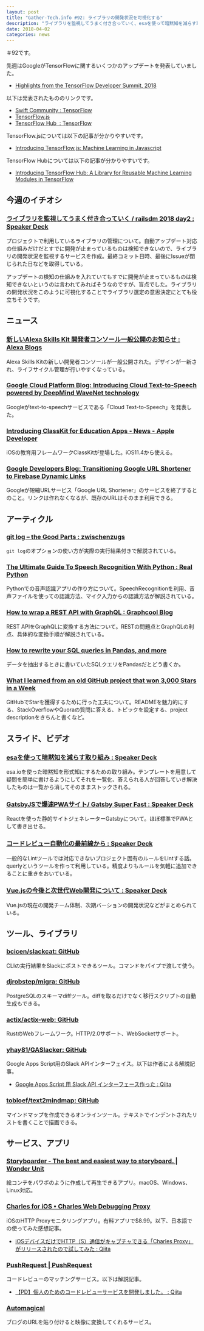 ```yaml
---
layout: post
title: "Gather-Tech.info #92: ライブラリの開発状況を可視化する"
description: "ライブラリを監視してうまく付き合っていく、esaを使って暗黙知を減らす取り組み など"
date: 2018-04-02
categories: news
---
```


＃92です。

先週はGoogleがTensorFlowに関するいくつかのアップデートを発表していました。

- [Highlights from the TensorFlow Developer Summit, 2018](https://medium.com/tensorflow/highlights-from-tensorflow-developer-summit-2018-cd86615714b2)

以下は発表されたもののリンクです。

- [Swift Community : TensorFlow](https://www.tensorflow.org/community/swift)
- [TensorFlow.js](https://js.tensorflow.org/)
- [TensorFlow Hub  : TensorFlow](https://www.tensorflow.org/hub/)

TensorFlow.jsについては以下の記事が分かりやすいです。

- [Introducing TensorFlow.js: Machine Learning in Javascript](https://medium.com/tensorflow/introducing-tensorflow-js-machine-learning-in-javascript-bf3eab376db)

TensorFlow Hubについては以下の記事が分かりやすいです。

- [Introducing TensorFlow Hub: A Library for Reusable Machine Learning Modules in TensorFlow](https://medium.com/tensorflow/introducing-tensorflow-hub-a-library-for-reusable-machine-learning-modules-in-tensorflow-cdee41fa18f9)

## 今週のイチオシ

### [ライブラリを監視してうまく付き合っていく / railsdm 2018 day2 : Speaker Deck](https://speakerdeck.com/meganemura/railsdm-2018-day2)

プロジェクトで利用しているライブラリの管理について。自動アップデート対応の仕組みだけだとすでに開発が止まっているものは検知できないので、ライブラリの開発状況を監視するサービスを作成。最終コミット日時、最後にIssueが閉じられた日などを取得している。

アップデートの検知の仕組みを入れていてもすでに開発が止まっているものは検知できないというのは言われてみればそうなのですが、盲点でした。ライブラリの開発状況をこのように可視化することでライブラリ選定の意思決定にとても役立ちそうです。

## ニュース

### [新しいAlexa Skills Kit 開発者コンソール一般公開のお知らせ : Alexa Blogs](https://developer.amazon.com/ja/blogs/alexa/post/1cb13f59-df5c-4f02-9def-9746a15a82a2/new-console-jp)

Alexa Skills Kitの新しい開発者コンソールが一般公開された。デザインが一新され、ライフサイクル管理が行いやすくなっている。

### [Google Cloud Platform Blog: Introducing Cloud Text-to-Speech powered by DeepMind WaveNet technology](https://cloudplatform.googleblog.com/2018/03/introducing-Cloud-Text-to-Speech-powered-by-Deepmind-WaveNet-technology.html)

Googleがtext-to-speechサービスである「Cloud Text-to-Speech」を発表した。

### [Introducing ClassKit for Education Apps - News - Apple Developer](https://developer.apple.com/news/?id=03272018a)

iOSの教育用フレームワークClassKitが登場した。iOS11.4から使える。

### [Google Developers Blog: Transitioning Google URL Shortener to Firebase Dynamic Links](https://developers.googleblog.com/2018/03/transitioning-google-url-shortener.html)

Googleが短縮URLサービス「Google URL Shortener」のサービスを終了するとのこと。リンクは作れなくなるが、既存のURLはそのまま利用できる。

## アーティクル

### [git log – the Good Parts : zwischenzugs](https://zwischenzugs.com/2018/03/26/git-log-the-good-parts/)

`git log`のオプションの使い方が実際の実行結果付きで解説されている。

### [The Ultimate Guide To Speech Recognition With Python : Real Python](https://realpython.com/python-speech-recognition/)

Pythonでの音声認識アプリの作り方について。SpeechRecognitionを利用、音声ファイルを使っての認識方法、マイク入力からの認識方法が解説されている。

### [How to wrap a REST API with GraphQL : Graphcool Blog](https://blog.graph.cool/how-to-wrap-a-rest-api-with-graphql-8bf3fb17547d)

REST APIをGraphQLに変換する方法について。RESTの問題点とGraphQLの利点、具体的な変換手順が解説されている。

### [How to rewrite your SQL queries in Pandas, and more](https://codeburst.io/how-to-rewrite-your-sql-queries-in-pandas-and-more-149d341fc53e)

データを抽出するときに書いていたSQLクエリをPandasだとどう書くか。

### [What I learned from an old GitHub project that won 3,000 Stars in a Week](https://medium.freecodecamp.org/what-i-learned-from-an-old-github-project-that-won-3-000-stars-in-a-week-628349a5ee14)

GitHubでStarを獲得するために行った工夫について。READMEを魅力的にする、StackOverflowやQuoraの質問に答える、トピックを設定する、project descriptionをきちんと書くなど。

## スライド、ビデオ

### [esaを使って暗黙知を減らす取り組み : Speaker Deck](https://speakerdeck.com/chiastolite/esawoshi-tutean-mo-zhi-wojian-rasuqu-rizu-mi)

esa.ioを使った暗黙知を形式知にするための取り組み。テンプレートを用意して疑問を簡単に書けるようにしてそれを一覧化、答えられる人が回答していき解決したものは一覧から消してそのままストックされる。

### [GatsbyJSで爆速PWAサイト/ Gatsby Super Fast : Speaker Deck](https://speakerdeck.com/nnjyami/gatsby-super-fast)

Reactを使った静的サイトジェネレーターGatsbyについて。ほぼ標準でPWAとして書き出せる。

### [コードレビュー自動化の最前線から : Speaker Deck](https://speakerdeck.com/soutaro/kodorebiyuzi-dong-hua-falsezui-qian-xian-kara)

一般的なLintツールでは対応できないプロジェクト固有のルールをLintする話。querlyというツールを作って利用している。精度よりもルールを気軽に追加できることに重きをおいている。

### [Vue.jsの今後と次世代Web開発について : Speaker Deck](https://speakerdeck.com/kazupon/vue-dot-jsfalsejin-hou-toci-shi-dai-webkai-fa-nituite)

Vue.jsの現在の開発チーム体制、次期バーションの開発状況などがまとめられている。

## ツール、ライブラリ

### [bcicen/slackcat: GitHub](https://github.com/bcicen/slackcat)

CLIの実行結果をSlackにポストできるツール。コマンドをパイプで渡して使う。

### [djrobstep/migra: GitHub](https://github.com/djrobstep/migra)

PostgreSQLのスキーマdiffツール。diffを取るだけでなく移行スクリプトの自動生成もできる。

### [actix/actix-web: GitHub](https://github.com/actix/actix-web)

RustのWebフレームワーク。HTTP/2.0サポート、WebSocketサポート。

### [yhay81/GASlacker: GitHub](https://github.com/yhay81/GASlacker)

Google Apps Script用のSlack APIインターフェイス。以下は作者による解説記事。

- [Google Apps Script 用 Slack API インターフェース作った : Qiita](https://qiita.com/yhay81/items/edf74af8efe3d3d1a1b5)

### [tobloef/text2mindmap: GitHub](https://github.com/TobLoef/text2mindmap)

マインドマップを作成できるオンラインツール。テキストでインデントされたリストを書くことで描画できる。

## サービス、アプリ

### [Storyboarder - The best and easiest way to storyboard. | Wonder Unit](https://wonderunit.com/storyboarder/)

絵コンテをパワポのように作成して再生できるアプリ。macOS、Windows、Linux対応。

### [Charles for iOS • Charles Web Debugging Proxy](https://www.charlesproxy.com/documentation/ios/)

iOSのHTTP Proxyモニタリングアプリ。有料アプリで$8.99。以下、日本語での使ってみた感想記事。

- [iOSデバイスだけでHTTP（S）通信がキャプチャできる「Charles Proxy」がリリースされたので試してみた : Qiita](https://qiita.com/KatoJun/items/ad038e5521e9f2556f69)

### [PushRequest | PushRequest](https://www.push-request.com/)

コードレビューのマッチングサービス。以下は解説記事。

- [【PD】個人のためのコードレビューサービスを開発しました。 : Qiita](https://qiita.com/k_s/items/5ee22a3ef74493958565)

### [Automagical](https://automagical.ai/)

ブログのURLを貼り付けると映像に変換してくれるサービス。